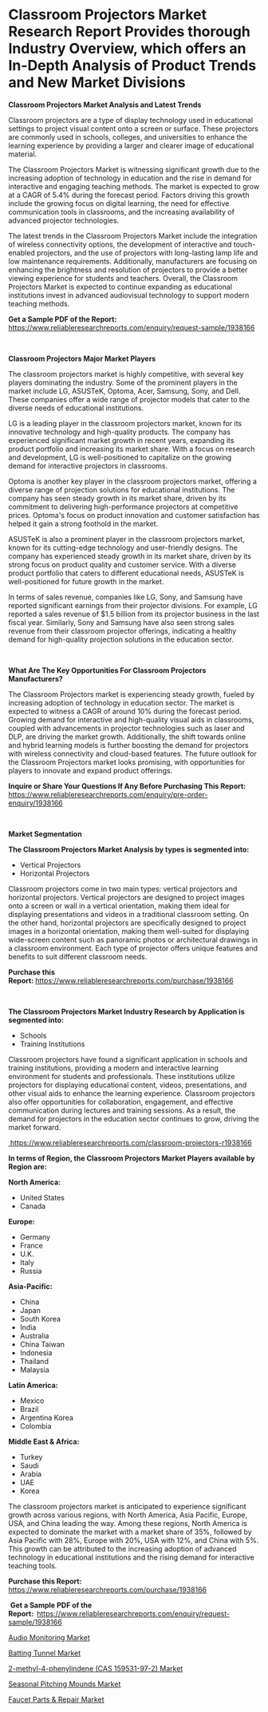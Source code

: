 <p><h1>Classroom Projectors Market Research Report Provides thorough Industry Overview, which offers an In-Depth Analysis of Product Trends and New Market Divisions</h1></p><p><strong>Classroom Projectors Market Analysis and Latest Trends</strong></p>
<p><p>Classroom projectors are a type of display technology used in educational settings to project visual content onto a screen or surface. These projectors are commonly used in schools, colleges, and universities to enhance the learning experience by providing a larger and clearer image of educational material.</p><p>The Classroom Projectors Market is witnessing significant growth due to the increasing adoption of technology in education and the rise in demand for interactive and engaging teaching methods. The market is expected to grow at a CAGR of 5.4% during the forecast period. Factors driving this growth include the growing focus on digital learning, the need for effective communication tools in classrooms, and the increasing availability of advanced projector technologies.</p><p>The latest trends in the Classroom Projectors Market include the integration of wireless connectivity options, the development of interactive and touch-enabled projectors, and the use of projectors with long-lasting lamp life and low maintenance requirements. Additionally, manufacturers are focusing on enhancing the brightness and resolution of projectors to provide a better viewing experience for students and teachers. Overall, the Classroom Projectors Market is expected to continue expanding as educational institutions invest in advanced audiovisual technology to support modern teaching methods.</p></p>
<p><strong>Get a Sample PDF of the Report:&nbsp;</strong> <a href="https://www.reliableresearchreports.com/enquiry/request-sample/1938166">https://www.reliableresearchreports.com/enquiry/request-sample/1938166</a></p>
<p>&nbsp;</p>
<p><strong>Classroom Projectors Major Market Players</strong></p>
<p><p>The classroom projectors market is highly competitive, with several key players dominating the industry. Some of the prominent players in the market include LG, ASUSTeK, Optoma, Acer, Samsung, Sony, and Dell. These companies offer a wide range of projector models that cater to the diverse needs of educational institutions.</p><p>LG is a leading player in the classroom projectors market, known for its innovative technology and high-quality products. The company has experienced significant market growth in recent years, expanding its product portfolio and increasing its market share. With a focus on research and development, LG is well-positioned to capitalize on the growing demand for interactive projectors in classrooms.</p><p>Optoma is another key player in the classroom projectors market, offering a diverse range of projection solutions for educational institutions. The company has seen steady growth in its market share, driven by its commitment to delivering high-performance projectors at competitive prices. Optoma's focus on product innovation and customer satisfaction has helped it gain a strong foothold in the market.</p><p>ASUSTeK is also a prominent player in the classroom projectors market, known for its cutting-edge technology and user-friendly designs. The company has experienced steady growth in its market share, driven by its strong focus on product quality and customer service. With a diverse product portfolio that caters to different educational needs, ASUSTeK is well-positioned for future growth in the market.</p><p>In terms of sales revenue, companies like LG, Sony, and Samsung have reported significant earnings from their projector divisions. For example, LG reported a sales revenue of $1.5 billion from its projector business in the last fiscal year. Similarly, Sony and Samsung have also seen strong sales revenue from their classroom projector offerings, indicating a healthy demand for high-quality projection solutions in the education sector.</p></p>
<p>&nbsp;</p>
<p><strong>What Are The Key Opportunities For Classroom Projectors Manufacturers?</strong></p>
<p><p>The Classroom Projectors market is experiencing steady growth, fueled by increasing adoption of technology in education sector. The market is expected to witness a CAGR of around 10% during the forecast period. Growing demand for interactive and high-quality visual aids in classrooms, coupled with advancements in projector technologies such as laser and DLP, are driving the market growth. Additionally, the shift towards online and hybrid learning models is further boosting the demand for projectors with wireless connectivity and cloud-based features. The future outlook for the Classroom Projectors market looks promising, with opportunities for players to innovate and expand product offerings.</p></p>
<p><strong>Inquire or Share Your Questions If Any Before Purchasing This Report:</strong> <a href="https://www.reliableresearchreports.com/enquiry/pre-order-enquiry/1938166">https://www.reliableresearchreports.com/enquiry/pre-order-enquiry/1938166</a></p>
<p>&nbsp;</p>
<p><strong>Market Segmentation</strong></p>
<p><strong>The Classroom Projectors Market Analysis by types is segmented into:</strong></p>
<p><ul><li>Vertical Projectors</li><li>Horizontal Projectors</li></ul></p>
<p><p>Classroom projectors come in two main types: vertical projectors and horizontal projectors. Vertical projectors are designed to project images onto a screen or wall in a vertical orientation, making them ideal for displaying presentations and videos in a traditional classroom setting. On the other hand, horizontal projectors are specifically designed to project images in a horizontal orientation, making them well-suited for displaying wide-screen content such as panoramic photos or architectural drawings in a classroom environment. Each type of projector offers unique features and benefits to suit different classroom needs.</p></p>
<p><strong>Purchase this Report:&nbsp;</strong><a href="https://www.reliableresearchreports.com/purchase/1938166">https://www.reliableresearchreports.com/purchase/1938166</a></p>
<p>&nbsp;</p>
<p><strong>The Classroom Projectors Market Industry Research by Application is segmented into:</strong></p>
<p><ul><li>Schools</li><li>Training Institutions</li></ul></p>
<p><p>Classroom projectors have found a significant application in schools and training institutions, providing a modern and interactive learning environment for students and professionals. These institutions utilize projectors for displaying educational content, videos, presentations, and other visual aids to enhance the learning experience. Classroom projectors also offer opportunities for collaboration, engagement, and effective communication during lectures and training sessions. As a result, the demand for projectors in the education sector continues to grow, driving the market forward.</p></p>
<p><a href="https://www.reliableresearchreports.com/classroom-projectors-r1938166">&nbsp;https://www.reliableresearchreports.com/classroom-projectors-r1938166</a></p>
<p><strong>In terms of Region, the Classroom Projectors Market Players available by Region are:</strong></p>
<p>
    <p> <strong> North America: </strong>
        <ul>
            <li>United States</li>
            <li>Canada</li>
        </ul>
        </p> 
    <p> <strong> Europe: </strong>
        <ul>
            <li>Germany</li>
            <li>France</li>
            <li>U.K.</li>
            <li>Italy</li>
            <li>Russia</li>
        </ul>
        </p> 
    <p> <strong> Asia-Pacific: </strong>
        <ul>
            <li>China</li>
            <li>Japan</li>
            <li>South Korea</li>
            <li>India</li>
            <li>Australia</li>
            <li>China Taiwan</li>
            <li>Indonesia</li>
            <li>Thailand</li>
            <li>Malaysia</li>
        </ul>
        </p> 
    <p> <strong> Latin America: </strong>
        <ul>
            <li>Mexico</li>
            <li>Brazil</li>
            <li>Argentina Korea</li>
            <li>Colombia</li>
        </ul>
        </p> 
    <p> <strong> Middle East & Africa: </strong>
        <ul>
            <li>Turkey</li>
            <li>Saudi</li>
            <li>Arabia</li>
            <li>UAE</li>
            <li>Korea</li>
        </ul>
    </p>
    </p>
<p><p>The classroom projectors market is anticipated to experience significant growth across various regions, with North America, Asia Pacific, Europe, USA, and China leading the way. Among these regions, North America is expected to dominate the market with a market share of 35%, followed by Asia Pacific with 28%, Europe with 20%, USA with 12%, and China with 5%. This growth can be attributed to the increasing adoption of advanced technology in educational institutions and the rising demand for interactive teaching tools.</p></p>
<p><strong>Purchase this Report: </strong><a href="https://www.reliableresearchreports.com/purchase/1938166">https://www.reliableresearchreports.com/purchase/1938166</a></p>
<p>&nbsp;<strong>Get a Sample PDF of the Report:&nbsp;&nbsp;</strong><a href="https://www.reliableresearchreports.com/enquiry/request-sample/1938166">https://www.reliableresearchreports.com/enquiry/request-sample/1938166</a></p>
<p><strong></strong></p>
<p><p><a href="https://view.publitas.com/reportprime-1/audio-monitoring-market-the-key-to-successful-business-strategy-forecast-till-2031/">Audio Monitoring Market</a></p><p><a href="https://github.com/dimitrishawkinswaynenp91rgz/Market-Research-Report-List-2/blob/main/batting-tunnel-market.md">Batting Tunnel Market</a></p><p><a href="https://www.linkedin.com/pulse/2-methyl-4-phenylindene-cas-159531-97-2-market-analysis-size-i2bac?trackingId=frmveVLrKO6NCNhHyvNJMw%3D%3D">2-methyl-4-phenylindene (CAS 159531-97-2) Market</a></p><p><a href="https://github.com/pizolina/Market-Research-Report-List-4/blob/main/seasonal-pitching-mounds-market.md">Seasonal Pitching Mounds Market</a></p><p><a href="https://sudsy-motorcycle-bbc.notion.site/Analyzing-Faucet-Parts-Repair-Market-Global-Industry-Perspective-and-Forecast-2024-to-2031-3569e50b838944bc89edbddccf05a67c">Faucet Parts & Repair Market</a></p></p>